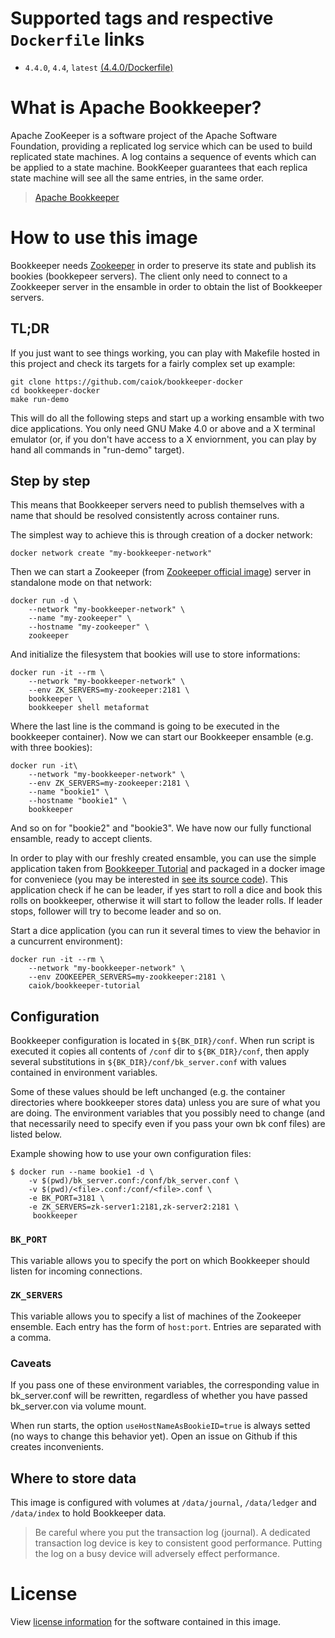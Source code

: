# Supported tags and respective `Dockerfile` links

* `4.4.0`, `4.4`, `latest` [(4.4.0/Dockerfile)](https://github.com/caiok/bookkeeper-docker/blob/master/4.4.0/Dockerfile)

# What is Apache Bookkeeper?

Apache ZooKeeper is a software project of the Apache Software Foundation, providing a replicated log service which can be used to build replicated state machines. A log contains a sequence of events which can be applied to a state machine. BookKeeper guarantees that each replica state machine will see all the same entries, in the same order.

> [Apache Bookkeeper](http://bookkeeper.apache.org/)


# How to use this image

Bookkeeper needs [Zookeeper](https://zookeeper.apache.org/) in order to preserve its state and publish its bookies (bookkepeer servers). The client only need to connect to a Zookkeeper server in the ensamble in order to obtain the list of Bookkeeper servers.

## TL;DR

If you just want to see things working, you can play with Makefile hosted in this project and check its targets for a fairly complex set up example:

	git clone https://github.com/caiok/bookkeeper-docker
	cd bookkeeper-docker
	make run-demo

This will do all the following steps and start up a working ensamble with two dice applications.
You only need GNU Make 4.0 or above and a X terminal emulator (or, if you don't have access to a X enviornment, you can play by hand all commands in "run-demo" target).


## Step by step

This means that Bookkeeper servers need to publish themselves with a name that should be resolved consistently across container runs.

The simplest way to achieve this is through creation of a docker network:

	docker network create "my-bookkeeper-network"

Then we can start a Zookeeper (from [Zookeeper official image](https://hub.docker.com/_/zookeeper/)) server in standalone mode on that network:

	docker run -d \
		--network "my-bookkeeper-network" \
		--name "my-zookeeper" \
		--hostname "my-zookeeper" \
		zookeeper

And initialize the filesystem that bookies will use to store informations:

	docker run -it --rm \
		--network "my-bookkeeper-network" \
		--env ZK_SERVERS=my-zookeeper:2181 \
		bookkeeper \
		bookkeeper shell metaformat

Where the last line is the command is going to be executed in the bookkeeper container). Now we can start our Bookkeeper ensamble (e.g. with three bookies):

	docker run -it\
		--network "my-bookkeeper-network" \
		--env ZK_SERVERS=my-zookeeper:2181 \
		--name "bookie1" \
		--hostname "bookie1" \
		bookkeeper

And so on for "bookie2" and "bookie3". We have now our fully functional ensamble, ready to accept clients. 

In order to play with our freshly created ensamble, you can use the simple application taken from [Bookkeeper Tutorial](http://bookkeeper.apache.org/docs/master/bookkeeperTutorial.html) and packaged in a docker image for conveniece (you may be interested in [see its source code](https://github.com/caiok/bookkeeper-tutorial)). This application check if he can be leader, if yes start to roll a dice and book this rolls on bookkeeper, otherwise it will start to follow the leader rolls. If leader stops, follower will try to become leader and so on.

Start a dice application (you can run it several times to view the behavior in a cuncurrent environment):
	
	docker run -it --rm \
		--network "my-bookkeeper-network" \
		--env ZOOKEEPER_SERVERS=my-zookkeeper:2181 \
		caiok/bookkeeper-tutorial


## Configuration

Bookkeeper configuration is located in `${BK_DIR}/conf`. When run script is executed it copies all contents of `/conf` dir to `${BK_DIR}/conf`, then apply several substitutions in `${BK_DIR}/conf/bk_server.conf` with values contained in environment variables.

Some of these values should be left unchanged (e.g. the container directories where bookkeeper stores data) unless you are sure of what you are doing. The environment variables that you possibly need to change (and that necessarily need to specify even if you pass your own bk conf files) are listed below.

Example showing how to use your own configuration files:

	$ docker run --name bookie1 -d \
		-v $(pwd)/bk_server.conf:/conf/bk_server.conf \
		-v $(pwd)/<file>.conf:/conf/<file>.conf \
		-e BK_PORT=3181 \
		-e ZK_SERVERS=zk-server1:2181,zk-server2:2181 \
		 bookkeeper

### `BK_PORT`

This variable allows you to specify the port on which Bookkeeper should listen for incoming connections.

### `ZK_SERVERS`

This variable allows you to specify a list of machines of the Zookeeper ensemble. Each entry has the form of `host:port`. Entries are separated with a comma. 

### Caveats

If you pass one of these environment variables, the corresponding value in bk_server.conf will be rewritten, regardless of whether you have passed bk_server.con via volume mount.

When run starts, the option `useHostNameAsBookieID=true` is always setted (no ways to change this behavior yet). Open an issue on Github if this creates inconvenients.


## Where to store data

This image is configured with volumes at `/data/journal`, `/data/ledger` and `/data/index` to hold Bookkeeper data.

> Be careful where you put the transaction log (journal). A dedicated transaction log device is key to consistent good performance. Putting the log on a busy device will adversely effect performance.

# License

View [license information](https://github.com/apache/bookkeeper/blob/master/LICENSE) for the software contained in this image.
